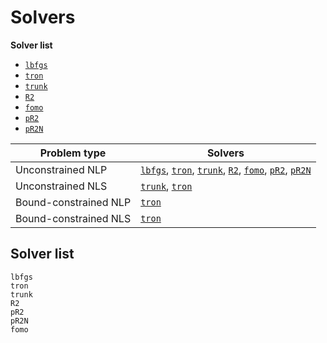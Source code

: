 # Solvers

**Solver list**

- [`lbfgs`](@ref)
- [`tron`](@ref)
- [`trunk`](@ref)
- [`R2`](@ref)
- [`fomo`](@ref)
- [`pR2`](@ref)
- [`pR2N`](@ref)

| Problem type          | Solvers  |
| --------------------- | -------- |
| Unconstrained NLP     | [`lbfgs`](@ref), [`tron`](@ref), [`trunk`](@ref), [`R2`](@ref), [`fomo`](@ref), [`pR2`](@ref), [`pR2N`](@ref)|
| Unconstrained NLS     | [`trunk`](@ref), [`tron`](@ref) |
| Bound-constrained NLP | [`tron`](@ref) |
| Bound-constrained NLS | [`tron`](@ref) |

## Solver list

```@docs
lbfgs
tron
trunk
R2
pR2
pR2N
fomo
```
